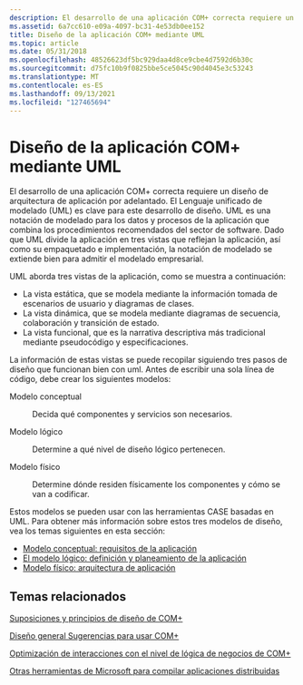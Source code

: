 ```yaml
---
description: El desarrollo de una aplicación COM+ correcta requiere un diseño de arquitectura de aplicación por adelantado.
ms.assetid: 6a7cc610-e09a-4097-bc31-4e53db0ee152
title: Diseño de la aplicación COM+ mediante UML
ms.topic: article
ms.date: 05/31/2018
ms.openlocfilehash: 48526623df5bc929daa4d8ce9cbe4d7592d6b30c
ms.sourcegitcommit: d75fc10b9f0825bbe5ce5045c90d4045e3c53243
ms.translationtype: MT
ms.contentlocale: es-ES
ms.lasthandoff: 09/13/2021
ms.locfileid: "127465694"
---
```

# <a name="designing-the-com-application-using-uml"></a>Diseño de la aplicación COM+ mediante UML

El desarrollo de una aplicación COM+ correcta requiere un diseño de arquitectura de aplicación por adelantado. El Lenguaje unificado de modelado (UML) es clave para este desarrollo de diseño. UML es una notación de modelado para los datos y procesos de la aplicación que combina los procedimientos recomendados del sector de software. Dado que UML divide la aplicación en tres vistas que reflejan la aplicación, así como su empaquetado e implementación, la notación de modelado se extiende bien para admitir el modelado empresarial.

UML aborda tres vistas de la aplicación, como se muestra a continuación:

-   La vista estática, que se modela mediante la información tomada de escenarios de usuario y diagramas de clases.
-   La vista dinámica, que se modela mediante diagramas de secuencia, colaboración y transición de estado.
-   La vista funcional, que es la narrativa descriptiva más tradicional mediante pseudocódigo y especificaciones.

La información de estas vistas se puede recopilar siguiendo tres pasos de diseño que funcionan bien con uml. Antes de escribir una sola línea de código, debe crear los siguientes modelos:

<dl> <dt>

<span id="Conceptual_model"></span><span id="conceptual_model"></span><span id="CONCEPTUAL_MODEL"></span>Modelo conceptual
</dt> <dd>

Decida qué componentes y servicios son necesarios.

</dd> <dt>

<span id="Logical_model"></span><span id="logical_model"></span><span id="LOGICAL_MODEL"></span>Modelo lógico
</dt> <dd>

Determine a qué nivel de diseño lógico pertenecen.

</dd> <dt>

<span id="Physical_model"></span><span id="physical_model"></span><span id="PHYSICAL_MODEL"></span>Modelo físico
</dt> <dd>

Determine dónde residen físicamente los componentes y cómo se van a codificar.

</dd> </dl>

Estos modelos se pueden usar con las herramientas CASE basadas en UML. Para obtener más información sobre estos tres modelos de diseño, vea los temas siguientes en esta sección:

-   [Modelo conceptual: requisitos de la aplicación](the-conceptual-model--application-requirements.md)
-   [El modelo lógico: definición y planeamiento de la aplicación](the-logical-model--application-definition-and-planning.md)
-   [Modelo físico: arquitectura de aplicación](the-physical-model--application-architecture.md)

## <a name="related-topics"></a>Temas relacionados

<dl> <dt>

[Suposiciones y principios de diseño de COM+](com--design-assumptions-and-principles.md)
</dt> <dt>

[Diseño general Sugerencias para usar COM+](general-design-tips-for-using-com-.md)
</dt> <dt>

[Optimización de interacciones con el nivel de lógica de negocios de COM+](optimizing-interactions-with-the-com--business-logic-tier.md)
</dt> <dt>

[Otras herramientas de Microsoft para compilar aplicaciones distribuidas](other-microsoft-tools-for-building-distributed-applications.md)
</dt> </dl>

 

 



